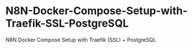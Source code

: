 # N8N-Docker-Compose-Setup-with-Traefik-SSL-PostgreSQL
N8N Docker Compose Setup with Traefik (SSL) + PostgreSQL
